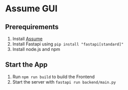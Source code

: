 # Assume GUI

## Prerequirements
1. Install [Assume](https://github.com/assume-framework/assume)
2. Install Fastapi using `pip install "fastapi[standard]"`
3. Install node.js and npm

## Start the App
1. Run `npm run build` to build the Frontend
2. Start the server with `fastapi run backend/main.py`
